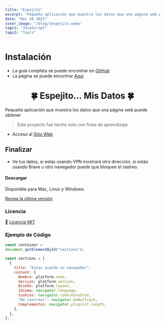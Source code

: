 ```yaml
---
title: "Espejito"
excerpt: "Pequeña aplicación que muestra los datos que una página web puede obtener"
date: "Dec 28 2021"
cover_image: "/blog/iespejito.webp"
tags1: "JavaScript"
tags2: "Tools"
---
```


# Instalación

* La guía completa se puede encontrar en [GitHub](https://github.com/Rawierdt/espejito)
* La página se puede encontrar [Aquí](https://rawierdt.github.io/espejito/)

<h1 align="center">🍀 Espejito... Mis Datos 🍀</h1>
  Pequeña aplicación que muestra los datos que una página web puede obtener
</p>

> Este proyecto fue hecho solo con fines de aprendizaje

* Acceso al [Sitio Web](https://Rawierdt.github.io/espejito/)

## Finalizar

* Ve tus datos, si estás usando VPN mostrará otra dirección, si estás usando Brave u otro navegador puede que bloquee el rastreo.

#### Descargar

Disponible para Mac, Linux y Windows.

[Revisa la última versión](https://github.com/Rawierdt/espejito)

### Licencia

💜 [Licencia MIT](https://github.com/Rawierdt/espejito/blob/main/LICENSE)

### Ejemplo de Código

```javascript
const container = 
document.getElementById("sections");

const sections = [
  {
    title: "Estas usando un navegador",
    content: {
      Nombre: platform.name,
      Version: platform.version,
      Diseño: platform.layout,
      Idioma: navigator.language,
      Cookies: navigator.cookieEnabled,
      "No rastrear": navigator.doNotTrack,
      Complementos: navigator.plugins?.length,
    },
  },
];
```